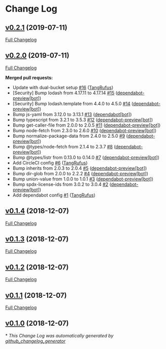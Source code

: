 # Change Log

## [v0.2.1](https://github.com/ItinerisLtd/wpom-cli/tree/v0.2.1) (2019-07-11)
[Full Changelog](https://github.com/ItinerisLtd/wpom-cli/compare/v0.2.0...v0.2.1)

## [v0.2.0](https://github.com/ItinerisLtd/wpom-cli/tree/v0.2.0) (2019-07-11)
[Full Changelog](https://github.com/ItinerisLtd/wpom-cli/compare/v0.1.4...v0.2.0)

**Merged pull requests:**

-  Update with dual-bucket setup  [\#16](https://github.com/ItinerisLtd/wpom-cli/pull/16) ([TangRufus](https://github.com/TangRufus))
- \[Security\] Bump lodash from 4.17.11 to 4.17.14 [\#15](https://github.com/ItinerisLtd/wpom-cli/pull/15) ([dependabot-preview[bot]](https://github.com/apps/dependabot-preview))
- \[Security\] Bump lodash.template from 4.4.0 to 4.5.0 [\#14](https://github.com/ItinerisLtd/wpom-cli/pull/14) ([dependabot-preview[bot]](https://github.com/apps/dependabot-preview))
- Bump js-yaml from 3.12.0 to 3.13.1 [\#13](https://github.com/ItinerisLtd/wpom-cli/pull/13) ([dependabot[bot]](https://github.com/apps/dependabot))
- Bump typescript from 3.2.1 to 3.5.3 [\#12](https://github.com/ItinerisLtd/wpom-cli/pull/12) ([dependabot-preview[bot]](https://github.com/apps/dependabot-preview))
- Bump get-caller-file from 2.0.0 to 2.0.5 [\#11](https://github.com/ItinerisLtd/wpom-cli/pull/11) ([dependabot-preview[bot]](https://github.com/apps/dependabot-preview))
- Bump node-fetch from 2.3.0 to 2.6.0 [\#10](https://github.com/ItinerisLtd/wpom-cli/pull/10) ([dependabot-preview[bot]](https://github.com/apps/dependabot-preview))
- Bump normalize-package-data from 2.4.0 to 2.5.0 [\#9](https://github.com/ItinerisLtd/wpom-cli/pull/9) ([dependabot-preview[bot]](https://github.com/apps/dependabot-preview))
- Bump @types/node-fetch from 2.1.4 to 2.3.7 [\#8](https://github.com/ItinerisLtd/wpom-cli/pull/8) ([dependabot-preview[bot]](https://github.com/apps/dependabot-preview))
- Bump @types/listr from 0.13.0 to 0.14.0 [\#7](https://github.com/ItinerisLtd/wpom-cli/pull/7) ([dependabot-preview[bot]](https://github.com/apps/dependabot-preview))
- Add CircleCI config [\#6](https://github.com/ItinerisLtd/wpom-cli/pull/6) ([TangRufus](https://github.com/TangRufus))
- Bump inherits from 2.0.3 to 2.0.4 [\#5](https://github.com/ItinerisLtd/wpom-cli/pull/5) ([dependabot-preview[bot]](https://github.com/apps/dependabot-preview))
- Bump dir-glob from 2.0.0 to 2.2.2 [\#4](https://github.com/ItinerisLtd/wpom-cli/pull/4) ([dependabot-preview[bot]](https://github.com/apps/dependabot-preview))
- Bump union-value from 1.0.0 to 1.0.1 [\#3](https://github.com/ItinerisLtd/wpom-cli/pull/3) ([dependabot-preview[bot]](https://github.com/apps/dependabot-preview))
- Bump spdx-license-ids from 3.0.2 to 3.0.4 [\#2](https://github.com/ItinerisLtd/wpom-cli/pull/2) ([dependabot-preview[bot]](https://github.com/apps/dependabot-preview))
- Add dependabot config [\#1](https://github.com/ItinerisLtd/wpom-cli/pull/1) ([TangRufus](https://github.com/TangRufus))

## [v0.1.4](https://github.com/ItinerisLtd/wpom-cli/tree/v0.1.4) (2018-12-07)
[Full Changelog](https://github.com/ItinerisLtd/wpom-cli/compare/v0.1.3...v0.1.4)

## [v0.1.3](https://github.com/ItinerisLtd/wpom-cli/tree/v0.1.3) (2018-12-07)
[Full Changelog](https://github.com/ItinerisLtd/wpom-cli/compare/v0.1.2...v0.1.3)

## [v0.1.2](https://github.com/ItinerisLtd/wpom-cli/tree/v0.1.2) (2018-12-07)
[Full Changelog](https://github.com/ItinerisLtd/wpom-cli/compare/v0.1.1...v0.1.2)

## [v0.1.1](https://github.com/ItinerisLtd/wpom-cli/tree/v0.1.1) (2018-12-07)
[Full Changelog](https://github.com/ItinerisLtd/wpom-cli/compare/v0.1.0...v0.1.1)

## [v0.1.0](https://github.com/ItinerisLtd/wpom-cli/tree/v0.1.0) (2018-12-07)


\* *This Change Log was automatically generated by [github_changelog_generator](https://github.com/skywinder/Github-Changelog-Generator)*